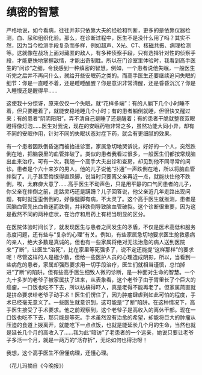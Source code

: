 # 缜密的智慧

严格地说，如今看病，往往并非只依靠大夫的经验和判断，更多的是依靠仪器检测，血、尿和组织化验。那么，在诊断过程中，医生不是没什么用了吗？其实不然，因为当今检测手段复杂而多样，例如超声、X光、CT、核磁共振、病理检测等。这就像在战场上面对藏匿的敌人，有多种侦察手段，只有选择针对性的侦察手段，才能更快地掌握敌情，才能出奇制胜。所以在门诊室里体验时，我看到高手医生的“问诊”之细，令我感到一种缜密的智慧。例如，一个患者说他失眠，一般医生听完之后并不再问什么，就给开些安眠药之类的。而高手医生还要继续追问失眠的细节：你是一直睡不着，还是睡睡醒醒？你是意识非常清醒，还是昏昏沉沉？你是入睡慢还是醒得早…… 

这使我十分惊讶，原来仅仅一个失眠，就“花样多端”：有的人躺下几个小时睡不着，但只要睡着了，就能安稳地睡几个小时；有的患者躺倒就睡，但很快又醒过来；有的患者“阴阴阳阳”，弄不清自己是睡了还是醒着；有的患者干脆就整夜双眼瞪得像灯泡……医生对我说，现在的安眠药物非常之多，虽然功能大同小异，却有不同的安眠作用，针对不同的失眠状态对症下药，就会有更细腻的效果。 

有一个患者因跌倒昏迷而被抬进诊室，家属急切地哭诉说，好好的一个人，突然跌倒在地，把脑袋里的血管摔破了。类似的患者我看过很多，一般医生们都按常规脑出血来治疗。可有一次，我随一个高手大夫出诊和查房，却见到他不同寻常的问诊。患者是个六十来岁的男人，他的儿子说他“扑通”一声跌倒在地，所以将脑血管摔裂了。儿子甚至悔恨得直跺脚，说当时只要离父亲再近一点，就能扶住他不跌倒，唉，太麻痹大意了……高手医生不动声色，只是用平静的口气问患者的儿子，你父亲在摔倒之前，走路灵巧还是蹒跚？儿子回答说，他父亲近几年走路出现问题，有时就歪歪倒倒的，好像腿脚有病，不太灵了。这个高手医生就推测，患者是因脑血管先出血昏迷而跌倒，并非跌倒导致脑血管破裂。这个诊断很重要，因为这是截然不同的两种症状，在治疗和用药上有相当明显的区分。 

在医院体验时间长了，就发现医生与患者之间发生的矛盾，不仅是医术高低和服务态度问题，还有些与“复杂的心理”有关。例如，有些家属急切地要求医生抢救患病的亲人，绝大多数是真诚的。但也有一些家属将绝对无法治愈的病人送到医院来“了断”，让医生“治死”，比在家里等死强多了，说不定还能提“这样那样”的要求呢！尽管这样的人是極少数，但给一些医护人员的心理造成阴影，所以，当看到一些病危的患者，家属却强烈要求用一切手段治疗，医生们就相当谨慎，总怕掉进“了断”的陷阱。但有些高手医生细致人微的诊断，是一种面对生命的智慧。一个九十多岁的老爷子被家属扶了进来，从表象看，这个老爷子由于胃里长了个巨大的癌瘤，一口饭也吃不下去，所以枯槁得吓人，真是老得不能再老了。但家属简直就是拼命要求给老爷子动手术！医生们愣住了，因为肿瘤肆虐到如此可怕的程度，手术已经毫无意义了。一些医生就意识到，这可能是“了断”陷阱。在这种情况下，高手医生接受了手术要求。他之前观察到，这个老爷子是高收入的离休干部。现在一口饭也吃不下去，那只能是等死。手术虽然没有治愈的希望，却能将巨大的肿瘤从压迫的食道上拨离开，就能吃下一点点饭，也就是能延长几个月的生命，当然也就是延长几个月的高收入了……我为此“暗访”了老患者的一个远亲，她说只要让老爷子多活一个月，就是一两万的“活存折”，无论如何也得治呀！ 

我想，这个高手医生不但懂病理，还懂心理。 

（花儿玛摘自《今晚报》）